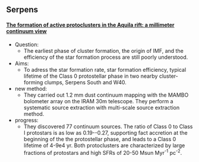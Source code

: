 ## Serpens

#### [The formation of active protoclusters in the Aquila rift: a millimeter continuum view](https://ui.adsabs.harvard.edu/abs/2011A%26A...535A..77M/abstract)
- Question: 
	- The earliest phase of cluster formation, the origin of IMF, and the efficiency of the star formation process are still poorly understood. 
- Aims: 
	- To adress the star formation rate, star formation efficiency, typical lifetime of the Class 0 protostellar phase in two nearby cluster-forming clumps, Serpens South and W40.
- new method: 
	- They carried out 1.2 mm dust continuum mapping with the MAMBO bolometer array on the IRAM 30m telescope. They perform a systematic source extraction with multi-scale source extraction method.
- progress: 
	- They discovered 77 continuum sources. The ratio of Class 0 to Class I protostars is as low as 0.19--0.27, supporting fact accretion at the beginning of the the protostellar phase, and leads to a Class 0 lifetime of 4-9e4 yr. Both protoclusters are characterized by large fractions of protostars and high SFRs of 20-50 Msun Myr<sup>-1</sup> pc<sup>-2</sup>.